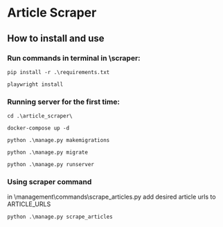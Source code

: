 # Article Scraper

## How to install and use

### Run commands in terminal in \scraper:
```
pip install -r .\requirements.txt
```
```
playwright install
```


### Running server for the first time:
```
cd .\article_scraper\
```
```
docker-compose up -d
```
```
python .\manage.py makemigrations
```
```
python .\manage.py migrate
```
```
python .\manage.py runserver
```

### Using scraper command
in \management\commands\scrape_articles.py
add desired article urls to ARTICLE_URLS
```
python .\manage.py scrape_articles
```
